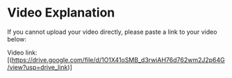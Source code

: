 # Video Explanation

If you cannot upload your video directly, please paste a link to your video below:

Video link: [(https://drive.google.com/file/d/1O1X41oSMB_d3rwiAH76d762wm2J2p64G/view?usp=drive_link)]
